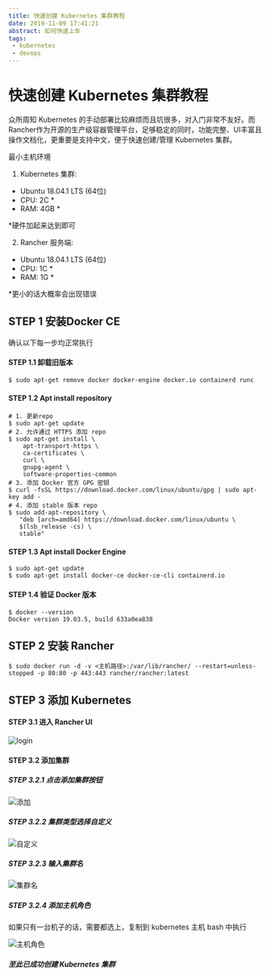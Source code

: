```yaml
---
title: 快速创建 Kubernetes 集群教程
date: 2019-11-09 17:41:21
abstract: 如何快速上车
tags:
 - kubernetes
 - devops
---
```


# 快速创建 Kubernetes 集群教程

众所周知 Kubernetes 的手动部署比较麻烦而且坑很多，对入门非常不友好。而Rancher作为开源的生产级容器管理平台，足够稳定的同时，功能完整、UI丰富且操作文档化，更重要是支持中文，便于快速创建/管理 Kubernetes 集群。

最小主机环境

1. Kubernetes 集群:

- Ubuntu 18.04.1 LTS (64位)
- CPU: 2C *
- RAM: 4GB *

*硬件加起来达到即可

2. Rancher 服务端:

- Ubuntu 18.04.1 LTS (64位)
- CPU: 1C *
- RAM: 1G *

*更小的话大概率会出现错误

## STEP 1 安装Docker CE

确认以下每一步均正常执行

#### STEP 1.1 卸载旧版本

```shell
$ sudo apt-get remove docker docker-engine docker.io containerd runc
```

#### STEP 1.2 Apt install repository

```shell
# 1. 更新repo
$ sudo apt-get update
# 2. 允许通过 HTTPS 添加 repo
$ sudo apt-get install \
    apt-transport-https \
    ca-certificates \
    curl \
    gnupg-agent \
    software-properties-common
# 3. 添加 Docker 官方 GPG 密钥
$ curl -fsSL https://download.docker.com/linux/ubuntu/gpg | sudo apt-key add -
# 4. 添加 stable 版本 repo
$ sudo add-apt-repository \
   "deb [arch=amd64] https://download.docker.com/linux/ubuntu \
   $(lsb_release -cs) \
   stable"

```

#### STEP 1.3 Apt install Docker Engine 

```shell
$ sudo apt-get update
$ sudo apt-get install docker-ce docker-ce-cli containerd.io
```

#### STEP 1.4 验证 Docker 版本

```shell
$ docker --version
Docker version 19.03.5, build 633a0ea838
```



## STEP 2 安装 Rancher

```SHEll
$ sudo docker run -d -v <主机路径>:/var/lib/rancher/ --restart=unless-stopped -p 80:80 -p 443:443 rancher/rancher:latest
```



## STEP 3 添加 Kubernetes

#### STEP 3.1 进入 Rancher UI

![login](/assets/pipeline/login.jpeg)



#### STEP 3.2 添加集群

##### STEP 3.2.1 点击添加集群按钮

![添加](/assets/pipeline/r-1.jpeg)

##### STEP 3.2.2 集群类型选择自定义

![自定义](/assets/pipeline/r-2.jpeg)

##### STEP 3.2.3 输入集群名

![集群名](/assets/pipeline/r-3.jpeg)

##### STEP 3.2.4 添加主机角色

如果只有一台机子的话，需要都选上，复制到 kubernetes 主机 bash 中执行

![主机角色](/assets/pipeline/r-4.jpeg)



##### 至此已成功创建 Kubernetes 集群